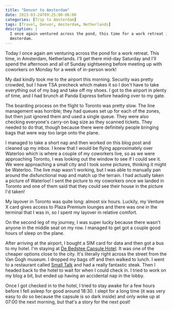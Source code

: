 ```yaml
---
title: "Denver to Amsterdam"
date: 2023-03-24T09:25:00-06:00
categories: [Trip to Amsterdam]
tags: [Travel, Denver, Amsterdam, Netherlands]
description: |
  I once again ventured across the pond, this time for a work retreat in
  Amsterdam.
---
```


Today I once again am venturing across the pond for a work retreat. This time,
in Amsterdam, Netherlands. I'll get there mid-day Saturday and I'll spend the
afternoon and all of Sunday sightseeing before meeting up with coworkers on
Monday for a week of in-person work!

My dad kindly took me to the airport this morning. Security was pretty crowded,
but I have TSA precheck which makes it so I don't have to take everything out of
my bag and take off my shoes. I got to the airport in plenty of time, and I had
brunch at Panda Express before heading over to my gate.

The boarding process on the flight to Toronto was pretty slow. The line
management was horrible; they had queues set up for each of the zones, but then
just ignored them and used a single queue. They were also checking everyone's
carry-on bag size as they scanned tickets. They needed to do that, though
because there were definitely people bringing bags that were way too large onto
the plane.

I managed to take a short nap and then worked on this blog post and cleaned up
my inbox. I knew that I would be flying approximately over Waterloo which is
where a couple of my coworkers live, so as we were approaching Toronto, I was
looking out the window to see if I could see it. We were approaching a small
city and I took some pictures, thinking it might be Waterloo. The live map
wasn't working, but I was able to manually pan around the disfunctional map and
match up the terrain. I had actually taken a picture of Waterloo! I sent the
picture to my coworkers once we landed in Toronto and one of them said that they
could see their house in the picture I'd taken!

My layover in Toronto was quite long: almost six hours. Luckily, my Venture X
card gives access to Plaza Premium lounges and there was one in the terminal
that I was in, so I spent my layover in relative comfort.

On the second leg of my journey, I was super lucky because there wasn't anyone
in the middle seat on my row. I managed to get got a couple good hours of sleep
on the plane.

After arriving at the airport, I bought a SIM card for data and then got a bus
to my hotel. I'm staying at [De Bedstee Capsule
Hotel](https://goo.gl/maps/ENFhRYhpvPdXu8nE7). It was one of the cheaper options
close to the city. It's literally right across the street from the Van Gogh
museum. I dropped my bags off and then walked to lunch. I went to a restaurant
called [Small Talk](https://goo.gl/maps/Fk24v8Ek3XQuFwfXA)
and had a really fantastic steak. Then I headed back to the hotel to wait for
when I could check in. I tried to work on my blog a bit, but ended up having an
accidental nap in the lobby.

Once I got checked in to the hotel, I tried to stay awake for a few hours before
I fell asleep for good around 18:30. I slept for a long time (it was very easy
to do so because the capsule is so dark inside) and only woke up at 07:00 the
next morning, but that's a story for the next post!
